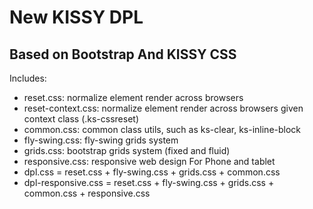 New KISSY DPL
=======================================

Based on Bootstrap And KISSY CSS
------------------------------------------------

Includes:

* reset.css: normalize element render across browsers
* reset-context.css: normalize element render across browsers given context class (.ks-cssreset)
* common.css: common class utils, such as ks-clear, ks-inline-block
* fly-swing.css: fly-swing grids system
* grids.css: bootstrap grids system (fixed and fluid)
* responsive.css: responsive web design For Phone and tablet
* dpl.css = reset.css + fly-swing.css + grids.css + common.css
* dpl-responsive.css = reset.css + fly-swing.css + grids.css + common.css + responsive.css

